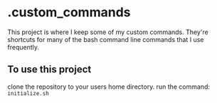 .custom_commands
================
This project is where I keep some of my custom commands.  They're shortcuts for many of the bash command line commands that I use frequently.

To use this project
-------------------
clone the repository to your users home directory.  run the command: `initialize.sh`

